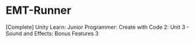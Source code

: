 # EMT-Runner
 [Complete] Unity Learn: Junior Programmer: Create with Code 2: Unit 3 - Sound and Effects: Bonus Features 3
